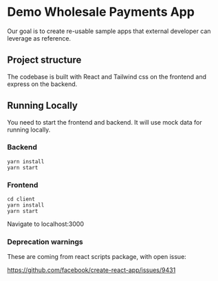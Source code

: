 # Demo Wholesale Payments App

Our goal is to create re-usable sample apps that external developer can leverage
as reference.

## Project structure

The codebase is built with React and Tailwind css on the frontend and express on the backend. 

## Running Locally

You need to start the frontend and backend. It will use mock data for running locally. 

### Backend
    
    yarn install
    yarn start

### Frontend

    cd client
    yarn install
    yarn start

Navigate to localhost:3000

### Deprecation warnings

These are coming from react scripts package, with open issue:

https://github.com/facebook/create-react-app/issues/9431
